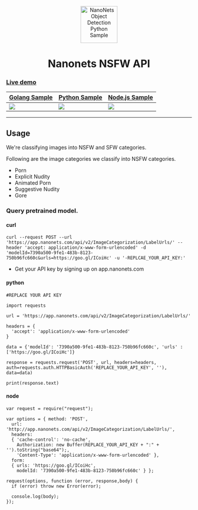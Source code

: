 <div align="center">
  <a href="https://nanonets.com/objectdetection/">
    <img src="https://nanonets.com/logo.png" alt="NanoNets Object Detection Python Sample" width="100"/>
    </a>
</div>

<h1 align="center">Nanonets NSFW API</h1>

<a href="https://nanonets.com/content-moderation-api/"> <h3>Live demo</h3> </a>

| [Golang Sample](https://repl.it/@RushabhNagda/go-example-url) | [Python Sample](https://repl.it/@RushabhNagda/go-example-url)| [Node.js Sample](https://repl.it/@RushabhNagda/go-example-url) |
| -------------------------- |--------------------------|--------------------------|
| [![](https://www.hugopicado.com/assets/golang.png)](https://github.com/NanoNets/object-detection-sample-golang) | [![](http://kata.coderdojo.com/images/thumb/e/ea/Python_logo.png/100px-Python_logo.png)](https://github.com/NanoNets/object-detection-sample-python) | [![](https://s3.amazonaws.com/openshift-hub/production/quickstarts/243/nodejs_custom.png?1456926624)](https://github.com/NanoNets/object-detection-sample-nodejs) |

** **

## Usage



We're classifying images into NSFW and SFW categories.

Following are the image categories we classify into NSFW categories.
* Porn
* Explicit Nudity
* Animated Porn
* Suggestive Nudity
* Gore

### Query pretrained model.

#### curl

```
curl --request POST --url 'https://app.nanonets.com/api/v2/ImageCategorization/LabelUrls/' --header 'accept: application/x-www-form-urlencoded' -d 'modelId=7390a500-9fe1-483b-8123-750b96fc660c&urls=https://goo.gl/ICoiHc' -u '-REPLCAE_YOUR_API_KEY:'
```

* Get your API key by signing up on app.nanonets.com

#### python

```
#REPLACE YOUR API KEY
 
import requests
 
url = 'https://app.nanonets.com/api/v2/ImageCategorization/LabelUrls/'
 
headers = {
  'accept': 'application/x-www-form-urlencoded'
}
 
data = {'modelId': '7390a500-9fe1-483b-8123-750b96fc660c', 'urls' : ['https://goo.gl/ICoiHc']}
 
response = requests.request('POST', url, headers=headers, auth=requests.auth.HTTPBasicAuth('REPLACE_YOUR_API_KEY', ''), data=data)
 
print(response.text)

```

#### node

```
var request = require("request");

var options = { method: 'POST',
  url: 'http://app.nanonets.com/api/v2/ImageCategorization/LabelUrls/',
  headers:
  { 'cache-control': 'no-cache',
    Authorization: new Buffer(REPLACE_YOUR_API_KEY + ":" + '').toString("base64");,
    'Content-Type': 'application/x-www-form-urlencoded' },
  form:
  { urls: 'https://goo.gl/ICoiHc',
    modelId: '7390a500-9fe1-483b-8123-750b96fc660c' } };

request(options, function (error, response,body) {
  if (error) throw new Error(error);

  console.log(body);
});
```


